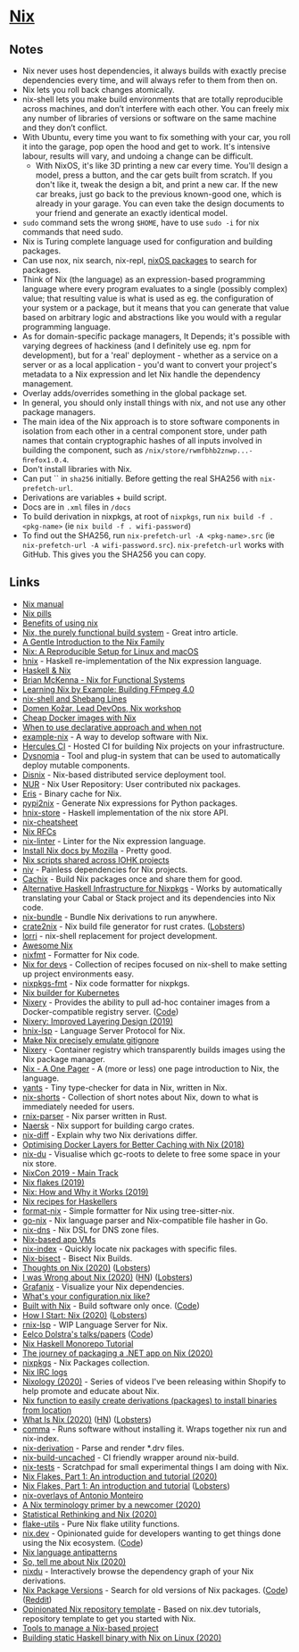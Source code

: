 # [Nix](https://github.com/NixOS/nix)

## Notes

- Nix never uses host dependencies, it always builds with exactly precise dependencies every time, and will always refer to them from then on.
- Nix lets you roll back changes atomically.
- nix-shell lets you make build environments that are totally reproducible across machines, and don’t interfere with each other. You can freely mix any number of libraries of versions or software on the same machine and they don’t conflict.
- With Ubuntu, every time you want to fix something with your car, you roll it into the garage, pop open the hood and get to work. It's intensive labour, results will vary, and undoing a change can be difficult.
  - With NixOS, it's like 3D printing a new car every time. You'll design a model, press a button, and the car gets built from scratch. If you don't like it, tweak the design a bit, and print a new car. If the new car breaks, just go back to the previous known-good one, which is already in your garage. You can even take the design documents to your friend and generate an exactly identical model.
- `sudo` command sets the wrong `$HOME`, have to use `sudo -i` for nix commands that need sudo.
- Nix is Turing complete language used for configuration and building packages.
- Can use nox, nix search, nix-repl, [nixOS packages](https://nixos.org/nixos/packages.html#) to search for packages.
- Think of Nix (the language) as an expression-based programming language where every program evaluates to a single (possibly complex) value; that resulting value is what is used as eg. the configuration of your system or a package, but it means that you can generate that value based on arbitrary logic and abstractions like you would with a regular programming language.
- As for domain-specific package managers, It Depends; it's possible with varying degrees of hackiness (and I definitely use eg. npm for development), but for a 'real' deployment - whether as a service on a server or as a local application - you'd want to convert your project's metadata to a Nix expression and let Nix handle the dependency management.
- Overlay adds/overrides something in the global package set.
- In general, you should only install things with nix, and not use any other package managers.
- The main idea of the Nix approach is to store software components in isolation from each other in a central component store, under path names that contain cryptographic hashes of all inputs involved in building the component, such as `/nix/store/rwmfbhb2znwp...-ﬁrefox1.0.4`.
- Don't install libraries with Nix.
- Can put `` in `sha256` initially. Before getting the real SHA256 with `nix-prefetch-url`.
- Derivations are variables + build script.
- Docs are in `.xml` files in `/docs`
- To build derivation in nixpkgs, at root of `nixpkgs`, run `nix build -f . <pkg-name>` (ie `nix build -f . wifi-password`)
- To find out the SHA256, run `nix-prefetch-url -A <pkg-name>.src` (ie `nix-prefetch-url -A wifi-password.src`). `nix-prefetch-url` works with GitHub. This gives you the SHA256 you can copy.

## Links

- [Nix manual](https://nixos.org/nix/manual/)
- [Nix pills](https://nixos.org/nixos/nix-pills/index.html)
- [Benefits of using nix](https://www.reddit.com/r/haskell/comments/7wmhyi/an_opinionated_guide_to_haskell_in_2018/du2506q/)
- [Nix, the purely functional build system](http://www.boronine.com/2018/02/02/Nix/) - Great intro article.
- [A Gentle Introduction to the Nix Family](https://ebzzry.io/en/nix/)
- [Nix: A Reproducible Setup for Linux and macOS](http://nmattia.com/posts/2018-03-21-nix-reproducible-setup-linux-macos.html)
- [hnix](https://github.com/jwiegley/hnix) - Haskell re-implementation of the Nix expression language.
- [Haskell & Nix](https://github.com/Gabriel439/haskell-nix)
- [Brian McKenna - Nix for Functional Systems](https://www.youtube.com/watch?v=mIxtBVKo7JE)
- [Learning Nix by Example: Building FFmpeg 4.0](https://blog.kiloreux.me/2018/05/24/learning-nix-by-example-building-ffmpeg-4-dot-0/)
- [nix-shell and Shebang Lines](http://iam.travishartwell.net/2015/06/17/nix-shell-shebang/)
- [Domen Kožar, Lead DevOps, Nix workshop](https://www.youtube.com/watch?v=BjRGlKNHeEc)
- [Cheap Docker images with Nix](http://lethalman.blogspot.com/2016/04/cheap-docker-images-with-nix_15.html)
- [When to use declarative approach and when not](https://www.reddit.com/r/NixOS/comments/95vczu/when_to_use_declarative_approach_and_when_not/)
- [example-nix](https://github.com/shajra/example-nix) - A way to develop software with Nix.
- [Hercules CI](https://hercules-ci.com/) - Hosted CI for building Nix projects on your infrastructure.
- [Dysnomia](https://github.com/svanderburg/dysnomia) - Tool and plug-in system that can be used to automatically deploy mutable components.
- [Disnix](https://github.com/svanderburg/disnix) - Nix-based distributed service deployment tool.
- [NUR](https://github.com/nix-community/NUR) - Nix User Repository: User contributed nix packages.
- [Eris](https://github.com/thoughtpolice/eris) - Binary cache for Nix.
- [pypi2nix](https://github.com/garbas/pypi2nix) - Generate Nix expressions for Python packages.
- [hnix-store](https://github.com/haskell-nix/hnix-store) - Haskell implementation of the nix store API.
- [nix-cheatsheet](https://github.com/knedlsepp/nix-cheatsheet)
- [Nix RFCs](https://github.com/NixOS/rfcs)
- [nix-linter](https://github.com/Synthetica9/nix-linter) - Linter for the Nix expression language.
- [Install Nix docs by Mozilla](https://docs.mozilla-releng.net/develop/install-nix.html) - Pretty good.
- [Nix scripts shared across IOHK projects](https://github.com/input-output-hk/iohk-nix)
- [niv](https://github.com/nmattia/niv) - Painless dependencies for Nix projects.
- [Cachix](https://cachix.org/) - Build Nix packages once and share them for good.
- [Alternative Haskell Infrastructure for Nixpkgs](https://github.com/input-output-hk/haskell.nix) - Works by automatically translating your Cabal or Stack project and its dependencies into Nix code.
- [nix-bundle](https://github.com/matthewbauer/nix-bundle) - Bundle Nix derivations to run anywhere.
- [crate2nix](https://github.com/kolloch/crate2nix) - Nix build file generator for rust crates. ([Lobsters](https://lobste.rs/s/26xnzy/crate2nix_nix_build_file_generator_for))
- [lorri](https://github.com/target/lorri) - nix-shell replacement for project development.
- [Awesome Nix](https://github.com/nix-community/awesome-nix)
- [nixfmt](https://github.com/serokell/nixfmt) - Formatter for Nix code.
- [Nix for devs](https://github.com/uniphil/nix-for-devs) - Collection of recipes focused on nix-shell to make setting up project environments easy.
- [nixpkgs-fmt](https://github.com/nix-community/nixpkgs-fmt) - Nix code formatter for nixpkgs.
- [Nix builder for Kubernetes](https://gist.github.com/tazjin/08f3d37073b3590aacac424303e6f745)
- [Nixery](http://nixery.dev/nixery.html) - Provides the ability to pull ad-hoc container images from a Docker-compatible registry server. ([Code](https://github.com/google/nixery))
- [Nixery: Improved Layering Design (2019)](https://tazj.in/blog/nixery-layers)
- [hnix-lsp](https://github.com/domenkozar/hnix-lsp) - Language Server Protocol for Nix.
- [Make Nix precisely emulate gitignore](https://github.com/hercules-ci/gitignore.nix)
- [Nixery](https://github.com/google/nixery) - Container registry which transparently builds images using the Nix package manager.
- [Nix - A One Pager](https://github.com/tazjin/nix-1p) - A (more or less) one page introduction to Nix, the language.
- [yants](https://github.com/tazjin/yants) - Tiny type-checker for data in Nix, written in Nix.
- [nix-shorts](https://github.com/justinwoo/nix-shorts) - Collection of short notes about Nix, down to what is immediately needed for users.
- [rnix-parser](https://github.com/nix-community/rnix-parser) - Nix parser written in Rust.
- [Naersk](https://github.com/nmattia/naersk) - Nix support for building cargo crates.
- [nix-diff](https://github.com/Gabriel439/nix-diff) - Explain why two Nix derivations differ.
- [Optimising Docker Layers for Better Caching with Nix (2018)](https://grahamc.com/blog/nix-and-layered-docker-images)
- [nix-du](https://github.com/symphorien/nix-du) - Visualise which gc-roots to delete to free some space in your nix store.
- [NixCon 2019 - Main Track](https://www.youtube.com/watch?v=aUG9aGYYCY8)
- [Nix flakes (2019)](https://www.youtube.com/watch?v=UeBX7Ide5a0)
- [Nix: How and Why it Works (2019)](https://www.youtube.com/watch?v=lxtHH838yko)
- [Nix recipes for Haskellers](https://www.srid.ca/haskell-nix.html)
- [format-nix](https://github.com/justinwoo/format-nix) - Simple formatter for Nix using tree-sitter-nix.
- [go-nix](https://github.com/orivej/go-nix) - Nix language parser and Nix-compatible file hasher in Go.
- [nix-dns](https://github.com/kirelagin/nix-dns) - Nix DSL for DNS zone files.
- [Nix-based app VMs](https://github.com/jollheef/appvm)
- [nix-index](https://github.com/bennofs/nix-index) - Quickly locate nix packages with specific files.
- [Nix-bisect](https://github.com/timokau/nix-bisect) - Bisect Nix Builds.
- [Thoughts on Nix (2020)](https://christine.website/blog/thoughts-on-nix-2020-01-28) ([Lobsters](https://lobste.rs/s/tp6o0q/thoughts_on_nix))
- [I was Wrong about Nix (2020)](https://christine.website/blog/i-was-wrong-about-nix-2020-02-10) ([HN](https://news.ycombinator.com/item?id=22295102)) ([Lobsters](https://lobste.rs/s/4otqzp/i_was_wrong_about_nix))
- [Grafanix](https://github.com/stolyaroleh/grafanix) - Visualize your Nix dependencies.
- [What's your configuration.nix like?](https://www.reddit.com/r/NixOS/comments/9aa08b/whats_your_configurationnix_like/)
- [Built with Nix](https://builtwithnix.org/) - Build software only once. ([Code](https://github.com/nix-community/builtwithnix.org))
- [How I Start: Nix (2020)](https://christine.website/blog/how-i-start-nix-2020-03-08) ([Lobsters](https://lobste.rs/s/lktf6u/how_i_start_nix))
- [rnix-lsp](https://github.com/nix-community/rnix-lsp) - WIP Language Server for Nix.
- [Eelco Dolstra's talks/papers](https://edolstra.github.io/) ([Code](https://github.com/edolstra/edolstra.github.io))
- [Nix Haskell Monorepo Tutorial](https://github.com/fghibellini/nix-haskell-monorepo)
- [The journey of packaging a .NET app on Nix (2020)](https://sgt.hootr.club/molten-matter/dotnet-on-nix/)
- [nixpkgs](https://github.com/NixOS/nixpkgs) - Nix Packages collection.
- [Nix IRC logs](https://logs.nix.samueldr.com/)
- [Nixology (2020)](https://www.youtube.com/playlist?list=PLRGI9KQ3_HP_OFRG6R-p4iFgMSK1t5BHs) - Series of videos I've been releasing within Shopify to help promote and educate about Nix.
- [Nix function to easily create derivations (packages) to install binaries from location](https://twitter.com/mitchellh/status/1259521715211657216)
- [What Is Nix (2020)](https://engineering.shopify.com/blogs/engineering/what-is-nix) ([HN](https://news.ycombinator.com/item?id=23251754)) ([Lobsters](https://lobste.rs/s/bgwsd8/what_is_nix))
- [comma](https://github.com/Shopify/comma) - Runs software without installing it. Wraps together nix run and nix-index.
- [nix-derivation](https://github.com/Gabriel439/Haskell-Nix-Derivation-Library) - Parse and render \*.drv files.
- [nix-build-uncached](https://github.com/Mic92/nix-build-uncached) - CI friendly wrapper around nix-build.
- [nix-tests](https://github.com/cleverca22/nix-tests) - Scratchpad for small experimental things I am doing with Nix.
- [Nix Flakes, Part 1: An introduction and tutorial (2020)](https://www.tweag.io/posts/2020-05-25-flakes.html)
- [Nix Flakes, Part 1: An introduction and tutorial](https://www.tweag.io/blog/2020-05-25-flakes/) ([Lobsters](https://lobste.rs/s/h99uo8/nix_flakes_part_1_introduction_tutorial))
- [nix-overlays of Antonio Monteiro](https://github.com/anmonteiro/nix-overlays)
- [A Nix terminology primer by a newcomer (2020)](https://stephank.nl/p/2020-06-01-a-nix-primer-by-a-newcomer.html)
- [Statistical Rethinking and Nix (2020)](https://rgoswami.me/posts/rethinking-r-nix/)
- [flake-utils](https://github.com/numtide/flake-utils) - Pure Nix flake utility functions.
- [nix.dev](https://nix.dev/) - Opinionated guide for developers wanting to get things done using the Nix ecosystem. ([Code](https://github.com/nix-dot-dev/nix.dev))
- [Nix language antipatterns](https://nix.dev/anti-patterns/language.html)
- [So, tell me about Nix (2020)](https://ghedam.at/15490/so-tell-me-about-nix)
- [nixdu](https://github.com/utdemir/nixdu) - Interactively browse the dependency graph of your Nix derivations.
- [Nix Package Versions](https://lazamar.co.uk/nix-versions/) - Search for old versions of Nix packages. ([Code](https://github.com/lazamar/nix-package-versions)) ([Reddit](https://www.reddit.com/r/NixOS/comments/gc68ec/find_older_versions_of_a_package_in_the_nix/))
- [Opinionated Nix repository template](https://github.com/nix-dot-dev/getting-started-nix-template) - Based on nix.dev tutorials, repository template to get you started with Nix.
- [Tools to manage a Nix-based project](https://github.com/shajra/nix-project)
- [Building static Haskell binary with Nix on Linux (2020)](https://blog.patchgirl.io/haskell/2020/07/13/static-haskell-binary.html)
